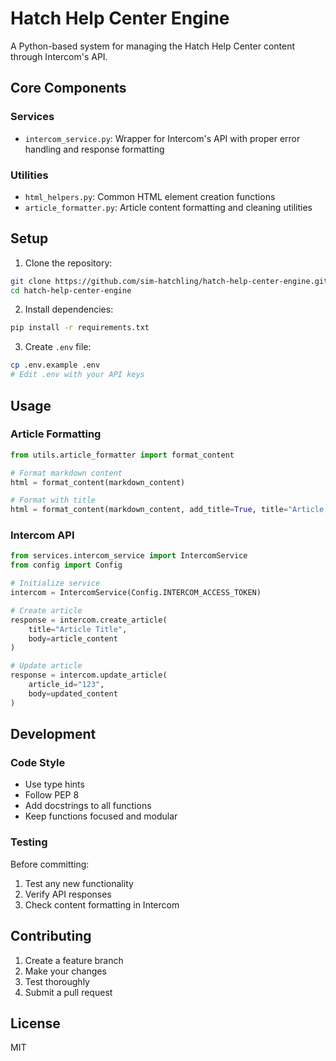 # Hatch Help Center Engine

A Python-based system for managing the Hatch Help Center content through Intercom's API.

## Core Components

### Services

- `intercom_service.py`: Wrapper for Intercom's API with proper error handling and response formatting

### Utilities

- `html_helpers.py`: Common HTML element creation functions
- `article_formatter.py`: Article content formatting and cleaning utilities

## Setup

1. Clone the repository:
```bash
git clone https://github.com/sim-hatchling/hatch-help-center-engine.git
cd hatch-help-center-engine
```

2. Install dependencies:
```bash
pip install -r requirements.txt
```

3. Create `.env` file:
```bash
cp .env.example .env
# Edit .env with your API keys
```

## Usage

### Article Formatting

```python
from utils.article_formatter import format_content

# Format markdown content
html = format_content(markdown_content)

# Format with title
html = format_content(markdown_content, add_title=True, title="Article Title")
```

### Intercom API

```python
from services.intercom_service import IntercomService
from config import Config

# Initialize service
intercom = IntercomService(Config.INTERCOM_ACCESS_TOKEN)

# Create article
response = intercom.create_article(
    title="Article Title",
    body=article_content
)

# Update article
response = intercom.update_article(
    article_id="123",
    body=updated_content
)
```

## Development

### Code Style

- Use type hints
- Follow PEP 8
- Add docstrings to all functions
- Keep functions focused and modular

### Testing

Before committing:
1. Test any new functionality
2. Verify API responses
3. Check content formatting in Intercom

## Contributing

1. Create a feature branch
2. Make your changes
3. Test thoroughly
4. Submit a pull request

## License

MIT